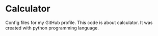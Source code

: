 # Calculator
Config files for my GitHub profile.
This code is about calculator.
It was created with python programming language.
